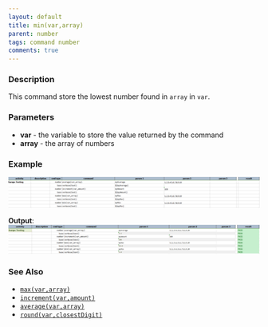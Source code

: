 ```yaml
---
layout: default
title: min(var,array)
parent: number
tags: command number
comments: true
---
```



### Description
This command store the lowest number found in `array` in `var`.


### Parameters
- **var** \- the variable to store the value returned by the command
- **array** \- the array of numbers


### Example
![script](image/min_01.png)

**Output**:<br/>
![output](image/min_02.png)


### See Also
- [`max(var,array)`](max(var,array))
- [`increment(var,amount)`](increment(var,amount))
- [`average(var,array)`](average(var,array))
- [`round(var,closestDigit)`](round(var,closestDigit))
